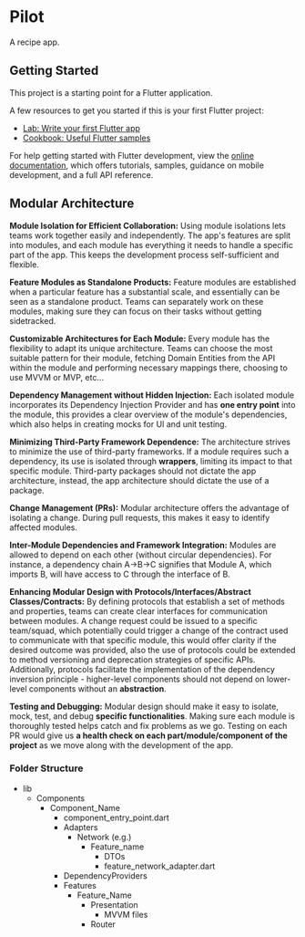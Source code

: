 # Pilot

A recipe app.

## Getting Started

This project is a starting point for a Flutter application.

A few resources to get you started if this is your first Flutter project:

- [Lab: Write your first Flutter app](https://docs.flutter.dev/get-started/codelab)
- [Cookbook: Useful Flutter samples](https://docs.flutter.dev/cookbook)

For help getting started with Flutter development, view the
[online documentation](https://docs.flutter.dev/), which offers tutorials,
samples, guidance on mobile development, and a full API reference.

## **Modular Architecture**

**Module Isolation for Efficient Collaboration:** Using module isolations lets teams work together easily and independently. The app's features are split into modules, and each module has everything it needs to handle a specific part of the app. This keeps the development process self-sufficient and flexible.

**Feature Modules as Standalone Products:** Feature modules are established when a particular feature has a substantial scale, and essentially can be seen as a standalone product. Teams can separately work on these modules, making sure they can focus on their tasks without getting sidetracked.

**Customizable Architectures for Each Module:** Every module has the flexibility to adapt its unique architecture. Teams can choose the most suitable pattern for their module, fetching Domain Entities from the API within the module and performing necessary mappings there, choosing to use MVVM or MVP, etc…

**Dependency Management without Hidden Injection:** Each isolated module incorporates its Dependency Injection Provider and has **one entry point** into the module, this provides a clear overview of the module's dependencies, which also helps in creating mocks for UI and unit testing.

**Minimizing Third-Party Framework Dependence:** The architecture strives to minimize the use of third-party frameworks. If a module requires such a dependency, its use is isolated through **wrappers**, limiting its impact to that specific module. Third-party packages should not dictate the app architecture, instead, the app architecture should dictate the use of a package.

**Change Management (PRs):** Modular architecture offers the advantage of isolating a change. During pull requests, this makes it easy to identify affected modules.  

**Inter-Module Dependencies and Framework Integration:** Modules are allowed to depend on each other (without circular dependencies). For instance, a dependency chain A->B->C signifies that Module A, which imports B, will have access to C through the interface of B. 

**Enhancing Modular Design with Protocols/Interfaces/Abstract Classes/Contracts:** By defining protocols that establish a set of methods and properties, teams can create clear interfaces for communication between modules. A change request could be issued to a specific team/squad, which potentially could trigger a change of the contract used to communicate with that specific module, this would offer clarity if the desired outcome was provided, also the use of protocols could be extended to method versioning and deprecation strategies of specific APIs. Additionally, protocols facilitate the implementation of the dependency inversion principle - higher-level components should not depend on lower-level components without an **abstraction**.

**Testing and Debugging:** Modular design should make it easy to isolate, mock, test, and debug **specific functionalities**. Making sure each module is thoroughly tested helps catch and fix problems as we go. Testing on each PR would give us **a health check on each part/module/component of the project** as we move along with the development of the app.

### Folder Structure

- lib
    - Components
        - Component_Name
            - component_entry_point.dart
            - Adapters
                - Network (e.g.)
                    - Feature_name
                        - DTOs
                        - feature_network_adapter.dart
            - DependencyProviders
            - Features
                - Feature_Name
                    - Presentation
                        - MVVM files
                    - Router